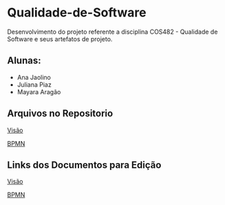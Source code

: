 # Qualidade-de-Software
Desenvolvimento do projeto referente a disciplina COS482 - Qualidade de Software e seus artefatos de projeto.

## Alunas:
- Ana Jaolino
- Juliana Piaz
- Mayara Aragão


## Arquivos no Repositorio
[Visão](COS482_-_Documento_Visao.docx)

[BPMN](diagrama-de-processo.bpmn)

## Links dos Documentos para Edição
[Visão](https://docs.google.com/document/d/1ppTqWMxGKZElKSj3wMUhJ7Xo9vkT3SOI/edit?usp=sharing&ouid=104725592488771786078&rtpof=true&sd=true)

[BPMN](https://cawemo.com/share/c664cf0b-e806-4e80-b097-151e28b494df)

